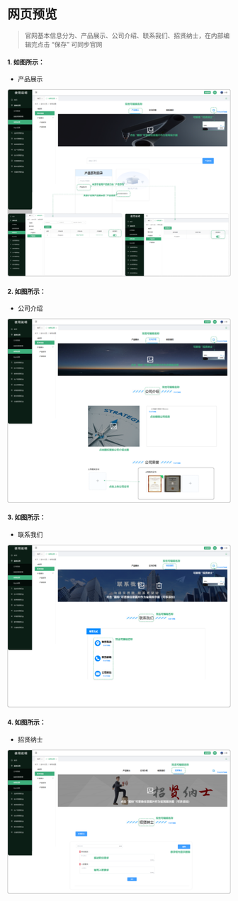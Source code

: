 # 网页预览

> 官网基本信息分为、产品展示、公司介绍、联系我们、招贤纳士，在内部编辑完点击 “保存” 可同步官网

#### 1. 如图所示：
* 产品展示

![如图所示](../../file/cpzs.png)

#### 2. 如图所示：
* 公司介绍

![如图所示](../../file/gsjs.png)

#### 3. 如图所示：
* 联系我们

![如图所示](../../file/lxwm.png)

#### 4. 如图所示：

* 招贤纳士

![如图所示](../../file/zxns.png)